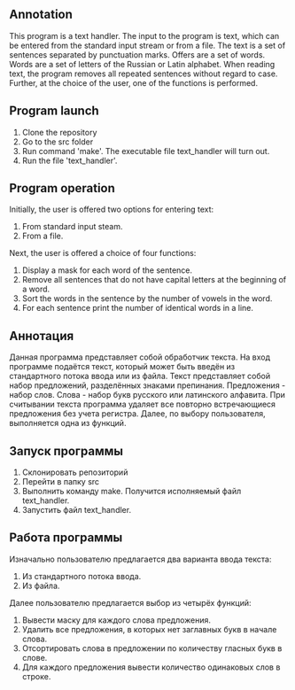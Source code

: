 ## Annotation
This program is a text handler. The input to the program is text, which can be entered from the standard input stream or from a file. The text is a set of sentences separated by punctuation marks. Offers are a set of words. Words are a set of letters of the Russian or Latin alphabet. When reading text, the program removes all repeated sentences without regard to case. Further, at the choice of the user, one of the functions is performed.
## Program launch
1. Clone the repository
2. Go to the src folder
3. Run command 'make'. The executable file text_handler will turn out.
4. Run the file 'text_handler'.

## Program operation
Initially, the user is offered two options for entering text:
1. From standard input steam.
2. From a file.

Next, the user is offered a choice of four functions:
1. Display a mask for each word of the sentence.
2. Remove all sentences that do not have capital letters at the beginning of a word.
3. Sort the words in the sentence by the number of vowels in the word.
4. For each sentence print the number of identical words in a line.

## Аннотация
Данная программа представляет собой обработчик текста. На вход программе подаётся текст, который может быть введён из стандартного потока ввода или из файла. Текст представляет собой набор предложений, разделённых знаками препинания. Предложения - набор слов. Слова - набор букв русского или латинского алфавита. При считывании текста программа удаляет все повторно встречающиеся предложения без учета регистра. Далее, по выбору пользователя, выполняется одна из функций. 
## Запуск программы
1. Склонировать репозиторий
2. Перейти в папку src
3. Выполнить команду make. Получится исполняемый файл text_handler.
4. Запустить файл text_handler.

## Работа программы
Изначально пользователю предлагается два варианта ввода текста:
1. Из стандартного потока ввода.
2. Из файла.

Далее пользователю предлагается выбор из четырёх функций:
1. Вывести маску для каждого слова предложения.
2. Удалить все предложения, в которых нет заглавных букв в начале слова.
3. Отсортировать слова в предложении по количеству гласных букв в слове.
4. Для каждого предложения вывести количество одинаковых слов в строке.
